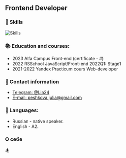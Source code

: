 ## Frontend Developer

### 🔧 Skills
![Skills](https://skillicons.dev/icons?i=js,ts,react,redux,html,css,sass,github,vscode,ps,figma&theme=dark&perline=7)

### 📚 Education and courses:
- 2023 Alfa Campus Front-end (certificate - #)
- 2022 RSSchool JavaScript/Front-end 2022Q1: Stage1
- 2021-2022 Yandex Practicum сours Web-developer

### 💬 Contact information
- [Telegram: @Lia24](https://t.me/Lia24) 
- [E-mail: peshkova.julia@gmail.com](mailto:peshkova.julia@gmail.com)

### 🤝 Languages:
- Russian - native speaker.
- English - A2.


### О себе
🏂





